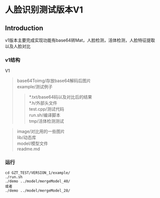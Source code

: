 # 人脸识别测试版本V1


## Introduction

v1版本主要完成实现功能有base64转Mat，人脸检测，活体检测，人脸特征提取以及人脸对比<br>

### v1结构

V1<br>
>base64Toimg/存放base64解码后图片<br>
>example/测试例子<br>
>>*.txt/base64码以及对比后的结果<br>
>>*.h/外部头文件<br>
>>test.cpp/测试代码<br>
>>run.sh/编译脚本<br>
>>tmp/活体检测测试<br>

>image/对比用的一些图片<br>
>lib/动态库<br>
>model/模型文件<br>
>readme.md<br>

### 运行
```
cd GZT_TEST/VERSION_1/example/
./run.sh
./demo ../model/mergeModel_40/
或者
./demo ../model/mergeModel_28/
```



